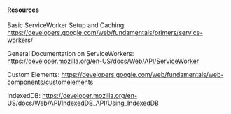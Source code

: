 
#### Resources

Basic ServiceWorker Setup and Caching:
https://developers.google.com/web/fundamentals/primers/service-workers/

General Documentation on ServiceWorkers:
https://developer.mozilla.org/en-US/docs/Web/API/ServiceWorker

Custom Elements:
https://developers.google.com/web/fundamentals/web-components/customelements

IndexedDB:
https://developer.mozilla.org/en-US/docs/Web/API/IndexedDB_API/Using_IndexedDB